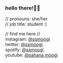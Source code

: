 ### hello there!👋✨

// pronouns: she/her <br>
// job title: student :) <br>

// find me here // <br>
instagram: <a href="https://www.instagram.com/ssmoogi/">@ssmoogi</a> <br>
twitter: <a href="https://twitter.com/ssmoogi">@ssmoogi</a> <br>
spotify: <a href="https://open.spotify.com/user/ssmoogi">@ssmoogi</a> <br>
youtube: <a href="https://www.youtube.com/channel/UCAKNiiL6mArE_O0kqPbyq_A">@sahana moogi</a> <br>

<!--[![HitCount](http://hits.dwyl.com/ssmoogi/ssmoogi.svg)](http://hits.dwyl.com/ssmoogi/ssmoogi)-->
